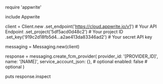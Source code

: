 require 'appwrite'

include Appwrite

client = Client.new
    .set_endpoint('https://cloud.appwrite.io/v1') # Your API Endpoint
    .set_project('5df5acd0d48c2') # Your project ID
    .set_key('919c2d18fb5d4...a2ae413da83346ad2') # Your secret API key

messaging = Messaging.new(client)

response = messaging.create_fcm_provider(
    provider_id: '[PROVIDER_ID]',
    name: '[NAME]',
    service_account_json: {}, # optional
    enabled: false # optional
)

puts response.inspect
